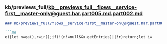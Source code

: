 ### kb/previews_full/kb__previews_full__flows__service-first__master-only@guest.har.part005.md.part002.md

```md
### kb/previews_full/flows__service-first__master-only@guest.har.part005.md (part 002)

```md
e){let n=qa(),r=ir();if(!(n!=null&&n.getEntries)||!r)return;let i=
```

```

```
